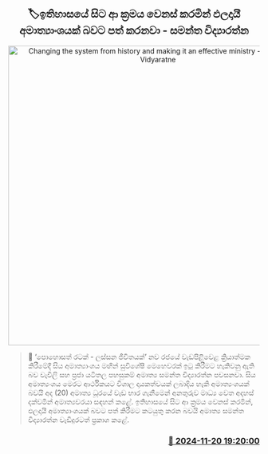 <p align='center'><b><h2 align='center' title='Changing the system from history and making it an effective ministry - Samantha Vidyaratne'>🏷ඉතිහාසයේ සිට ආ ක්‍රමය වෙනස් කරමින් ඵලදායී අමාත්‍යාංශයක් බවට පත් කරනවා - සමන්ත විද්‍යාරත්න</h2></b></p>
<p align='center'><img src='https://helakuru.sgp1.cdn.digitaloceanspaces.com/esana/images/lib/samantha-vidyarathne-minister-media.jpg' width='600' alt='Changing the system from history and making it an effective ministry - Samantha Vidyaratne'></p>

>📝 ‘පොහොසත් රටක් - ලස්සන ජීවිතයක්’ නව රජයේ වැඩපිළිවෙළ ක්‍රියාත්මක කිරීමේදී සිය අමාත්‍යාංශ​ය මඟින් සුවිශේෂී මෙහෙවරක් ඉටු කිරීමට හැකිවනු ඇති බව වැවිලි සහ ප්‍රජා යටිතල පහසුකම් අමාත්‍ය සමන්ත විද්‍යාරත්න පවසනවා.
සිය අමාත්‍යංශය මෙරට ආර්ථිකයට විශාල දායකත්වයක් ලබාදිය හැකි අමාත්‍යංශයක් බවයි අද (20) අමාත්‍ය ධූරයේ වැඩ භාර ගැනීමෙන් අනතුරුව මාධ්‍ය වෙත අදහස් දක්වමින් අමාත්‍යවරයා සඳහන් කළේ.
ඉතිහාසයේ සිට ආ ක්‍රමය වෙනස් කරමින්, ඵලදායී අමාත්‍යාංශයක් බවට පත් කිරීමට කටයුතු කරන බවයි අමාත්‍ය සමන්ත විද්‍යාරත්න වැඩිදුරටත් ප්‍රකාශ කළේ. 


<h3 align='right'><a href='https://www.helakuru.lk/esana/p/105291/'>📅 2024-11-20 19:20:00</a></h3>
